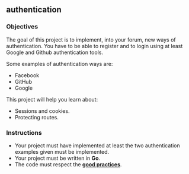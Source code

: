 ## authentication

### Objectives

The goal of this project is to implement, into your forum, new ways of authentication. You have to be able to register and to login using at least Google and Github authentication tools.

Some examples of authentication ways are:

- Facebook
- GitHub
- Google

This project will help you learn about:

- Sessions and cookies.
- Protecting routes.

### Instructions

- Your project must have implemented at least the two authentication examples given must be implemented.
- Your project must be written in **Go**.
- The code must respect the [**good practices**](https://public.01-edu.org/subjects/good-practices.en).
